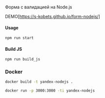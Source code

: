 Форма с валидацией на Node.js

DEMO[https://s-kobets.github.io/form-nodejs/]

#### Usage

```javascript
npm run start
```

#### Build JS

```javascript
npm run build_js
```

### Docker

```bash
docker build -t yandex-nodejs .

docker run -p 3000:3000 -ti yandex-nodejs
```
